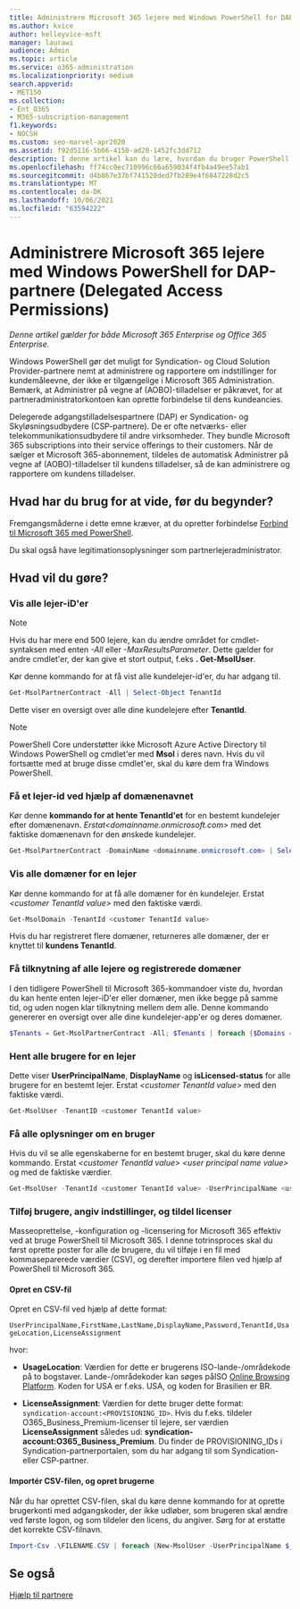 ```yaml
---
title: Administrere Microsoft 365 lejere med Windows PowerShell for DAP-partnere
ms.author: kvice
author: kelleyvice-msft
manager: laurawi
audience: Admin
ms.topic: article
ms.service: o365-administration
ms.localizationpriority: medium
search.appverid:
- MET150
ms.collection:
- Ent_O365
- M365-subscription-management
f1.keywords:
- NOCSH
ms.custom: seo-marvel-apr2020
ms.assetid: f92d5116-5b66-4150-ad20-1452fc3dd712
description: I denne artikel kan du lære, hvordan du bruger PowerShell Microsoft 365 til at administrere dine kundeaniteter.
ms.openlocfilehash: ff74cc0ec710996c66a659034f4fb4a49ee57ab1
ms.sourcegitcommit: d4b867e37bf741528ded7fb289e4f6847228d2c5
ms.translationtype: MT
ms.contentlocale: da-DK
ms.lasthandoff: 10/06/2021
ms.locfileid: "63594222"
---
```

# <a name="manage-microsoft-365-tenants-with-windows-powershell-for-delegated-access-permissions-dap-partners"></a>Administrere Microsoft 365 lejere med Windows PowerShell for DAP-partnere (Delegated Access Permissions)

*Denne artikel gælder for både Microsoft 365 Enterprise og Office 365 Enterprise.*

Windows PowerShell gør det muligt for Syndication- og Cloud Solution Provider-partnere nemt at administrere og rapportere om indstillinger for kundemåleevne, der ikke er tilgængelige i Microsoft 365 Administration. Bemærk, at Administrer på vegne af (AOBO)-tilladelser er påkrævet, for at partneradministratorkontoen kan oprette forbindelse til dens kundeancies.

Delegerede adgangstilladelsespartnere (DAP) er Syndication- og Skyløsningsudbydere (CSP-partnere). De er ofte netværks- eller telekommunikationsudbydere til andre virksomheder. They bundle Microsoft 365 subscriptions into their service offerings to their customers. Når de sælger et Microsoft 365-abonnement, tildeles de automatisk Administrer på vegne af (AOBO)-tilladelser til kundens tilladelser, så de kan administrere og rapportere om kundens tilladelser.
## <a name="what-do-you-need-to-know-before-you-begin"></a>Hvad har du brug for at vide, før du begynder?

Fremgangsmåderne i dette emne kræver, at du opretter forbindelse [Forbind til Microsoft 365 med PowerShell](connect-to-microsoft-365-powershell.md).

Du skal også have legitimationsoplysninger som partnerlejeradministrator.

## <a name="what-do-you-want-to-do"></a>Hvad vil du gøre?

### <a name="list-all-tenant-ids"></a>Vis alle lejer-iD'er

> [!NOTE]
> Hvis du har mere end 500 lejere, kan du ændre området for cmdlet-syntaksen med enten  _-All_ eller _-MaxResultsParameter_. Dette gælder for andre cmdlet'er, der kan give et stort output, f.eks **. Get-MsolUser**.

Kør denne kommando for at få vist alle kundelejer-id'er, du har adgang til.

```powershell
Get-MsolPartnerContract -All | Select-Object TenantId
```

Dette viser en oversigt over alle dine kundelejere efter **TenantId**.

>[!Note]
>PowerShell Core understøtter ikke Microsoft Azure Active Directory til Windows PowerShell og cmdlet'er med **Msol** i deres navn. Hvis du vil fortsætte med at bruge disse cmdlet'er, skal du køre dem fra Windows PowerShell.
>

### <a name="get-a-tenant-id-by-using-the-domain-name"></a>Få et lejer-id ved hjælp af domænenavnet

Kør denne **kommando for at hente TenantId'et** for en bestemt kundelejer efter domænenavn. _Erstat<domainname.onmicrosoft.com>_ med det faktiske domænenavn for den ønskede kundelejer.

```powershell
Get-MsolPartnerContract -DomainName <domainname.onmicrosoft.com> | Select-Object TenantId
```

### <a name="list-all-domains-for-a-tenant"></a>Vis alle domæner for en lejer

Kør denne kommando for at få alle domæner for én kundelejer. Erstat  _\<customer TenantId value>_ med den faktiske værdi.

```powershell
Get-MsolDomain -TenantId <customer TenantId value>
```

Hvis du har registreret flere domæner, returneres alle domæner, der er knyttet til **kundens TenantId**.

### <a name="get-a-mapping-of-all-tenants-and-registered-domains"></a>Få tilknytning af alle lejere og registrerede domæner

I den tidligere PowerShell til Microsoft 365-kommandoer viste du, hvordan du kan hente enten lejer-iD'er eller domæner, men ikke begge på samme tid, og uden nogen klar tilknytning mellem dem alle. Denne kommando genererer en oversigt over alle dine kundelejer-app'er og deres domæner.

```powershell
$Tenants = Get-MsolPartnerContract -All; $Tenants | foreach {$Domains = $_.TenantId; Get-MsolDomain -TenantId $Domains | fl @{Label="TenantId";Expression={$Domains}},name}
```

### <a name="get-all-users-for-a-tenant"></a>Hent alle brugere for en lejer

Dette viser **UserPrincipalName**, **DisplayName** og **isLicensed-status** for alle brugere for en bestemt lejer. Erstat _\<customer TenantId value>_ med den faktiske værdi.

```powershell
Get-MsolUser -TenantID <customer TenantId value>
```

### <a name="get-all-details-about-a-user"></a>Få alle oplysninger om en bruger

Hvis du vil se alle egenskaberne for en bestemt bruger, skal du køre denne kommando. Erstat  _\<customer TenantId value>_ _\<user principal name value>_ og med de faktiske værdier.

```powershell
Get-MsolUser -TenantId <customer TenantId value> -UserPrincipalName <user principal name value>
```

### <a name="add-users-set-options-and-assign-licenses"></a>Tilføj brugere, angiv indstillinger, og tildel licenser

Masseoprettelse, -konfiguration og -licensering for Microsoft 365 effektiv ved at bruge PowerShell til Microsoft 365. I denne totrinsproces skal du først oprette poster for alle de brugere, du vil tilføje i en fil med kommaseparerede værdier (CSV), og derefter importere filen ved hjælp af PowerShell til Microsoft 365.

#### <a name="create-a-csv-file"></a>Opret en CSV-fil

Opret en CSV-fil ved hjælp af dette format:

`UserPrincipalName,FirstName,LastName,DisplayName,Password,TenantId,UsageLocation,LicenseAssignment`

hvor:

- **UsageLocation**: Værdien for dette er brugerens ISO-lande-/områdekode på to bogstaver. Lande-/områdekoder kan søges påISO [Online Browsing Platform](https://go.microsoft.com/fwlink/p/?LinkId=532703). Koden for USA er f.eks. USA, og koden for Brasilien er BR.

- **LicenseAssignment**: Værdien for dette bruger dette format: `syndication-account:<PROVISIONING_ID>`. Hvis du f.eks. tildeler O365_Business_Premium-licenser til lejere, ser værdien **LicenseAssignment** således ud: **syndication-account:O365_Business_Premium**. Du finder de PROVISIONING_IDs i Syndication-partnerportalen, som du har adgang til som Syndication- eller CSP-partner.

#### <a name="import-the-csv-file-and-create-the-users"></a>Importér CSV-filen, og opret brugerne

Når du har oprettet CSV-filen, skal du køre denne kommando for at oprette brugerkonti med adgangskoder, der ikke udløber, som brugeren skal ændre ved første logon, og som tildeler den licens, du angiver. Sørg for at erstatte det korrekte CSV-filnavn.

```powershell
Import-Csv .\FILENAME.CSV | foreach {New-MsolUser -UserPrincipalName $_.UserPrincipalName -DisplayName $_.DisplayName -FirstName $_.FirstName -LastName $_.LastName -Password $_.Password -UsageLocation $_.UsageLocation -LicenseAssignment $_.LicenseAssignment -ForceChangePassword:$true -PasswordNeverExpires:$true -TenantId $_.TenantId}
```

## <a name="see-also"></a>Se også

[Hjælp til partnere](https://go.microsoft.com/fwlink/p/?LinkId=533477)
